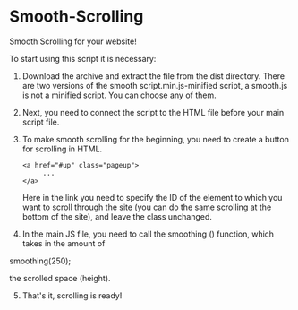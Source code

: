 # Smooth-Scrolling
Smooth Scrolling for your website!


To start using this script it is necessary:

1. Download the archive and extract the file from the dist directory.
There are two versions of the smooth script.min.js-minified script,
a smooth.js is not a minified script. You can choose any of them.

2. Next, you need to connect the script to the HTML file before your main script file.

3. To make smooth scrolling for the beginning, you need to create a button for scrolling in HTML.
   
   
   
   ```
   <a href="#up" class="pageup">
        ...
   </a>
   ```
  

   Here in the link you need to specify the ID of the element to which you want to scroll through the site 
   (you can do the same scrolling at the bottom of the site), and leave the class unchanged.

4. In the main JS file, you need to call the smoothing () function, which takes in the amount of

 smoothing(250);

 the scrolled space (height).

5. That's it, scrolling is ready!
